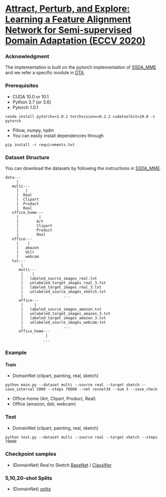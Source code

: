 # [Attract, Perturb, and Explore: Learning a Feature Alignment Network for Semi-supervised Domain Adaptation (ECCV 2020)](https://arxiv.org/pdf/2007.09375.pdf)

### Acknowledgment

The implementation is built on the pytorch implementation of [SSDA_MME](https://github.com/VisionLearningGroup/SSDA_MME) and we refer a specific module in [DTA](https://github.com/postBG/DTA.pytorch).

### Prerequisites

* CUDA 10.0 or 10.1
* Python 3.7 (or 3.6)
* Pytorch 1.0.1
```
conda install pytorch==1.0.1 torchvision==0.2.2 cudatoolkit=10.0 -c pytorch
```
* Pillow, numpy, tqdm
* You can easily install dependencies through
```
pip install -r requirements.txt
```

### Dataset Structure
You can download the datasets by following the instructions in [SSDA_MME](https://github.com/VisionLearningGroup/SSDA_MME).
```
data---
     |
   multi---
     |   |
     |  Real
     |  Clipart
     |  Product
     |  Real
   office_home---
     |         |
     |        Art
     |        Clipart
     |        Product
     |        Real
   office---
     |    |
     |   amazon
     |   dslr
     |   webcam
   txt---
       | 
      multi---
       |    |
       |   labeled_source_images_real.txt
       |   unlabeled_target_images_real_3.txt
       |   labeled_target_images_real_3.txt         
       |   unlabeled_source_images_sketch.txt
       |                  ...
      office---
       |     |
       |   labeled_source_images_amazon.txt
       |   unlabeled_target_images_amazon_3.txt
       |   labeled_target_images_amazon_3.txt         
       |   unlabeled_source_images_webcam.txt
       |                  ...
      office_home---
                  |
                 ...       
```

### Example
#### Train
* DomainNet (clipart, painting, real, sketch)
```
python main.py --dataset multi --source real --target sketch --save_interval 5000 --steps 70000 --net resnet34 --num 3 --save_check
```
* Office-home (Art, Clipart, Product, Real)
* Office (amazon, dslr, webcam)

### Test
* DomainNet (clipart, painting, real, sketch)
```
python test.py --dataset multi --source real --target sketch --steps 70000
```
### Checkpoint samples
* (DomainNet) Real to Sketch  [BaseNet](https://drive.google.com/file/d/1mwG1ClXzsyC3Pvq7WnlJfvtVwZdlQLxy/view?usp=sharing) / 
                              [Classifier](https://drive.google.com/file/d/1cO8YEaFWykRw7Pzw-xJcWx3ERioUBp_L/view?usp=sharing)
### 5,10,20-shot Splits
* (DomainNet) [splits](https://drive.google.com/file/d/1PhNe8-CmKJq3zCdl0MM8a4tcEbwMbjb0/view?usp=sharing)
